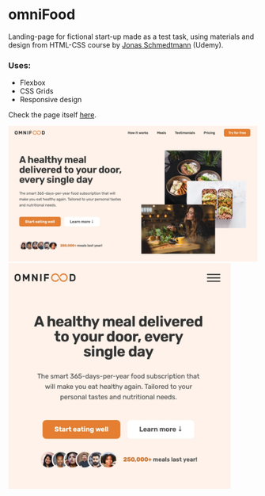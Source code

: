 # omniFood
Landing-page for fictional start-up made as a test task, using materials and design from HTML-CSS course by [Jonas Schmedtmann](https://codingheroes.io) (Udemy).

### Uses:

- Flexbox  
- CSS Grids
- Responsive design

Check the page itself [here](https://omnifood-peknyimax.netlify.app).

<img src="img/screen-desktop.webp" alt="Desktop screenshot" width="850" />
<!-- ![Desktop screenshot](img/screen-desktop.webp) -->
<img src="img/scree-mobile.webp" alt="Mobile screenshot" width="450" />
<!-- ![Mobile screenshot](img/scree-mobile.webp) -->

